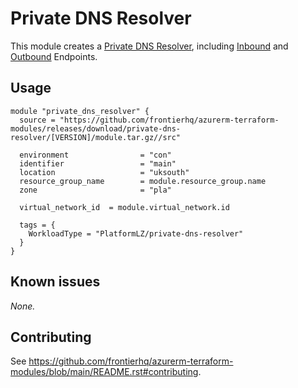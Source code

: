 # Private DNS Resolver

This module creates a [Private DNS Resolver](https://registry.terraform.io/providers/hashicorp/azurerm/latest/docs/resources/private_dns_resolver), including [Inbound](https://registry.terraform.io/providers/hashicorp/azurerm/latest/docs/resources/private_dns_resolver_inbound_endpoint) and [Outbound](https://registry.terraform.io/providers/hashicorp/azurerm/latest/docs/resources/private_dns_resolver_outbound_endpoint) Endpoints.

## Usage

```hcl
module "private_dns_resolver" {
  source = "https://github.com/frontierhq/azurerm-terraform-modules/releases/download/private-dns-resolver/[VERSION]/module.tar.gz//src"

  environment                = "con"
  identifier                 = "main"
  location                   = "uksouth"
  resource_group_name        = module.resource_group.name
  zone                       = "pla"

  virtual_network_id  = module.virtual_network.id

  tags = {
    WorkloadType = "PlatformLZ/private-dns-resolver"
  }
}
```

## Known issues

_None._

## Contributing

See <https://github.com/frontierhq/azurerm-terraform-modules/blob/main/README.rst#contributing>.
